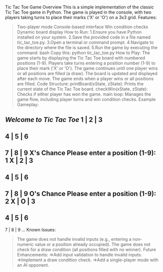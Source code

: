 Tic Tac Toe Game
Overview
  This is a simple implementation of the classic Tic Tac Toe game in Python. 
  The game is played in the console, with two players taking turns to place their marks ('X' or 'O') on a 3x3 grid.
Features:
 >Two-player mode
 >Console-based interface
 >Win condition checks
 >Dynamic board display
How to Run:
 1.Ensure you have Python installed on your system.
 2.Save the provided code in a file named tic_tac_toe.py.
 3.Open a terminal or command prompt.
 4.Navigate to the directory where the file is saved.
 5.Run the game by executing the command:
bash
  Copy this:
  >python tic_tac_toe.py
How to Play:
 >The game starts by displaying the Tic Tac Toe board with numbered positions (1-9).
 >Players take turns entering a position number (1-9) to place their mark ('X' or 'O').
 >The game continues until one player wins or all positions are filled (a draw).
 >The board is updated and displayed after each move.
 >The game ends when a player wins or all positions are filled.
Code Structure:
 >printBoard(xState, zState): Prints the current state of the Tic Tac Toe board.
 >checkWin(xState, zState): Checks if either player has won the game.
 >main loop: Manages the game flow, including player turns and win condition checks.
Example Gameplay:

*Welcome to Tic Tac Toe*
 1 | 2 | 3
---------
 4 | 5 | 6
---------
 7 | 8 | 9
X's Chance
Please enter a position (1-9): 1
X | 2 | 3
---------
 4 | 5 | 6
---------
 7 | 8 | 9
O's Chance
Please enter a position (1-9): 2
X | O | 3
---------
 4 | 5 | 6
---------
 7 | 8 | 9
...
Known Issues:
 >The game does not handle invalid inputs (e.g., entering a non-numeric value or a position already occupied).
 >The game does not check for a draw condition (all positions filled with no winner).
Future Enhancements:
  =>Add input validation to handle invalid inputs.
  =>Implement a draw condition check.
  =>Add a single-player mode with an AI opponent.
